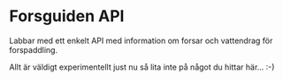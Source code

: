 # Forsguiden API

Labbar med ett enkelt API med information om forsar och vattendrag för forspaddling. 

Allt är väldigt experimentellt just nu så lita inte på något du hittar här... :-)




